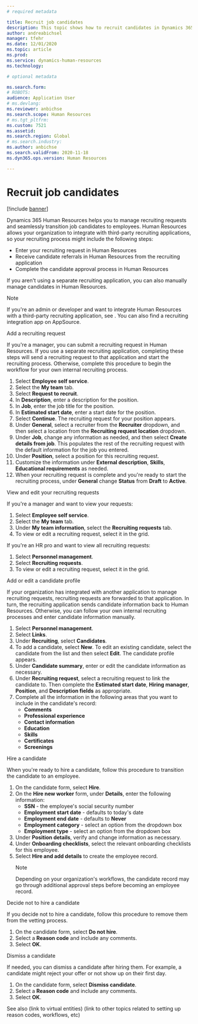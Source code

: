 ```yaml
---
# required metadata

title: Recruit job candidates
description: This topic shows how to recruit candidates in Dynamics 365 Human Resources.
author: andreabichsel
manager: tfehr
ms.date: 12/01/2020
ms.topic: article
ms.prod: 
ms.service: dynamics-human-resources
ms.technology: 

# optional metadata

ms.search.form: 
# ROBOTS: 
audience: Application User
# ms.devlang: 
ms.reviewer: anbichse
ms.search.scope: Human Resources
# ms.tgt_pltfrm: 
ms.custom: 7521
ms.assetid: 
ms.search.region: Global
# ms.search.industry: 
ms.author: anbichse
ms.search.validFrom: 2020-11-18
ms.dyn365.ops.version: Human Resources

---
```


# Recruit job candidates

[!include [banner](includes/preview-feature.md)]

Dynamics 365 Human Resources helps you to manage recruiting requests and seamlessly transition job candidates to employees. Human Resources allows your organization to integrate with third-party recruiting applications, so your recruiting process might include the following steps:

- Enter your recruiting request in Human Resources
- Receive candidate referrals in Human Resources from the recruiting application
- Complete the candidate approval process in Human Resources

<include graphic>

If you aren't using a separate recruiting application, you can also manually manage candidates in Human Resources.

>[!NOTE]
>If you're an admin or developer and want to integrate Human Resources with a third-party recruiting application, see <link to topics>. You can also find a recruiting integration app on AppSource.

Add a recruiting request

If you're a manager, you can submit a recruiting request in Human Resources. If you use a separate recruiting application, completing these steps will send a recruiting request to that application and start the recruiting process. Otherwise, complete this procedure to begin the workflow for your own internal recruiting process.

1. Select **Employee self service**.
2. Select the **My team** tab.
3. Select  **Request to recruit**.
4. In **Description**, enter a description for the position.
5. In **Job**, enter the job title for the position.
6. In **Estimated start date**, enter a start date for the position.
7. Select **Continue**. The recruiting request for your position appears.
8. Under **General**, select a recruiter from the **Recruiter** dropdown, and then select a location from the **Recruiting request location** dropdown.
9. Under **Job**, change any information as needed, and then select **Create details from job**. This populates the rest of the recruiting request with the default information for the job you entered.
10. Under **Position**, select a position for this recruiting request.
11. Customize the information under **External description**, **Skills**, **Educational requirements** as needed.
12. When your recruiting request is complete and you're ready to start the recruiting process, under **General** change **Status** from **Draft** to **Active**.


View and edit your recruiting requests

If you're a manager and want to view your requests:

1. Select **Employee self service**.
2. Select the **My team** tab.
3. Under **My team information**, select the **Recruiting requests** tab.
4. To view or edit a recruiting request, select it in the grid.

If you're an HR pro and want to view all recruiting requests:

1. Select **Personnel management**.
2. Select **Recruiting requests**.
3. To view or edit a recruiting request, select it in the grid.

Add or edit a candidate profile

If your organization has integrated with another application to manage recruiting requests, recruiting requests are forwarded to that application. In turn, the recruiting application sends candidate information back to Human Resources. Otherwise, you can follow your own internal recruiting processes and enter candidate information manually.

1. Select **Personnel management**.
2. Select **Links**.
3. Under **Recruiting**, select **Candidates**.
4. To add a candidate, select **New**. To edit an existing candidate, select the candidate from the list and then select **Edit**. The candidate profile appears.
5. Under **Candidate summary**, enter or edit the candidate information as necessary.
6. Under **Recruiting request**, select a recruiting request to link the candidate to. Then complete the **Estimated start date**, **Hiring manager**, **Position**, and **Description fields** as appropriate.
7. Complete all the information in the following areas that you want to include in the candidate's record:
   - **Comments**
   - **Professional experience**
   - **Contact information**
   - **Education**
   - **Skills**
   - **Certificates**
   - **Screenings**

Hire a candidate

When you're ready to hire a candidate, follow this procedure to transition the candidate to an employee.

1. On the candidate form, select **Hire**.
2. On the **Hire new worker** form, under **Details**, enter the following information:
   - **SSN** - the employee's social security number
   - **Employment start date** - defaults to today's date
   - **Employment end date** - defaults to **Never**
   - **Employment category** - select an option from the dropdown box
   - **Employment type** - select an option from the dropdown box
3. Under **Position details**, verify and change information as necessary.
4. Under **Onboarding checklists**, select the relevant onboarding checklists for this employee.
5. Select **Hire and add details** to create the employee record.
   >[!NOTE]
   >Depending on your organization's workflows, the candidate record may go through additional approval steps before becoming an employee record.

Decide not to hire a candidate

If you decide not to hire a candidate, follow this procedure to remove them from the vetting process. 

1. On the candidate form, select **Do not hire**.
2. Select a **Reason code** and include any comments.
3. Select **OK**.

Dismiss a candidate

If needed, you can dismiss a candidate after hiring them. For example, a candidate might reject your offer or not show up on their first day.

1. On the candidate form, select **Dismiss candidate**.
2. Select a **Reason code** and include any comments.
3. Select **OK**.

See also
(link to virtual entities)
(link to other topics related to setting up reason codes, workflows, etc)



